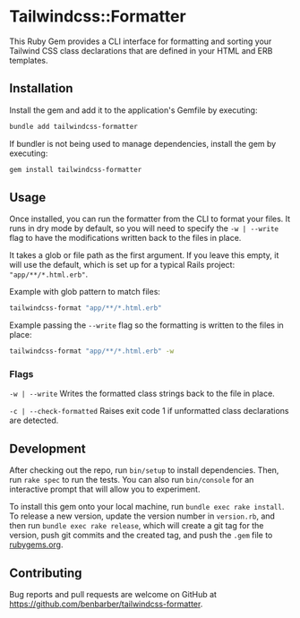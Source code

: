 # Tailwindcss::Formatter

This Ruby Gem provides a CLI interface for formatting and sorting your Tailwind CSS
class declarations that are defined in your HTML and ERB templates.

## Installation

Install the gem and add it to the application's Gemfile by executing:

```bash
bundle add tailwindcss-formatter
```

If bundler is not being used to manage dependencies, install the gem by executing:

```bash
gem install tailwindcss-formatter
```

## Usage

Once installed, you can run the formatter from the CLI to format your files. It runs
in dry mode by default, so you will need to specify the `-w | --write` flag to have the
modifications written back to the files in place.

It takes a glob or file path as the first argument. If you leave this empty, it will
use the default, which is set up for a typical Rails project: `"app/**/*.html.erb"`.

Example with glob pattern to match files:

```bash
tailwindcss-format "app/**/*.html.erb"
```

Example passing the `--write` flag so the formatting is written to the files in place:

```bash
tailwindcss-format "app/**/*.html.erb" -w
```

### Flags

`-w | --write`             Writes the formatted class strings back to the file in place.

`-c | --check-formatted`   Raises exit code 1 if unformatted class declarations are detected.

## Development

After checking out the repo, run `bin/setup` to install dependencies. Then, run `rake spec`
to run the tests. You can also run `bin/console` for an interactive prompt that will allow
you to experiment.

To install this gem onto your local machine, run `bundle exec rake install`. To release a
new version, update the version number in `version.rb`, and then run `bundle exec rake release`,
which will create a git tag for the version, push git commits and the created tag, and push
the `.gem` file to [rubygems.org](https://rubygems.org).

## Contributing

Bug reports and pull requests are welcome on GitHub at
https://github.com/benbarber/tailwindcss-formatter.
